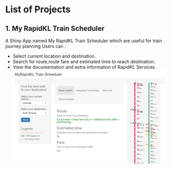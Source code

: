 # List of Projects

## 1. My RapidKL Train Scheduler
A Shiny App named My RapidKL Train Scheduler which are useful for train journey planning Users can :
- Select current location and destination.
- Search for route,route fare and estimated time to reach destination.
- View the documentation and extra information of RapidKL Services.
![Rapid](/Images/MyRapidKL%20Train%20Scheduler.png)
